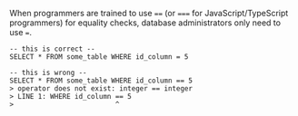 When programmers are trained to use `==` (or `===` for JavaScript/TypeScript programmers) for equality checks, database administrators only need to use `=`.

```postgresql
-- this is correct --
SELECT * FROM some_table WHERE id_column = 5

-- this is wrong --
SELECT * FROM some_table WHERE id_column == 5
> operator does not exist: integer == integer
> LINE 1: WHERE id_column == 5
>                         ^
```